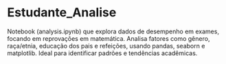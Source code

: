 # Estudante_Analise
Notebook (analysis.ipynb) que explora dados de desempenho em exames, focando em reprovações em matemática. Analisa fatores como gênero, raça/etnia, educação dos pais e refeições, usando pandas, seaborn e matplotlib. Ideal para identificar padrões e tendências acadêmicas.
